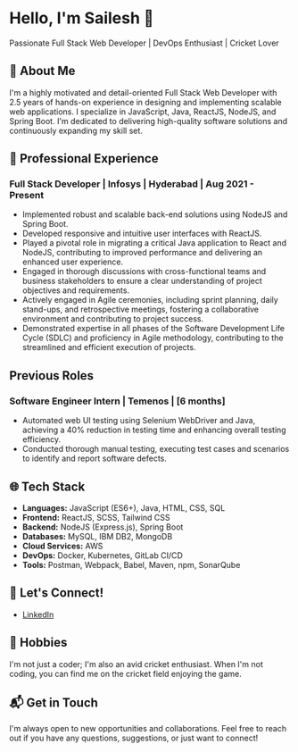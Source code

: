 # Hello, I'm Sailesh 👋

Passionate Full Stack Web Developer | DevOps Enthusiast | Cricket Lover

## 🚀 About Me

I'm a highly motivated and detail-oriented Full Stack Web Developer with 2.5 years of hands-on experience in designing and implementing scalable web applications. I specialize in JavaScript, Java, ReactJS, NodeJS, and Spring Boot. I'm dedicated to delivering high-quality software solutions and continuously expanding my skill set.

## 💼 Professional Experience

### Full Stack Developer | Infosys | Hyderabad | Aug 2021 - Present

- Implemented robust and scalable back-end solutions using NodeJS and Spring Boot.
- Developed responsive and intuitive user interfaces with ReactJS.
- Played a pivotal role in migrating a critical Java application to React and NodeJS, contributing to improved performance and delivering an enhanced user experience.
- Engaged in thorough discussions with cross-functional teams and business stakeholders to ensure a clear understanding of project objectives and requirements.
- Actively engaged in Agile ceremonies, including sprint planning, daily stand-ups, and retrospective meetings, fostering a collaborative environment and contributing to project success.
- Demonstrated expertise in all phases of the Software Development Life Cycle (SDLC) and proficiency in Agile methodology, contributing to the streamlined and efficient execution of projects.

## Previous Roles

### Software Engineer Intern | Temenos | [6 months]

- Automated web UI testing using Selenium WebDriver and Java, achieving a 40% reduction in testing time and enhancing overall testing efficiency.
- Conducted thorough manual testing, executing test cases and scenarios to identify and report software defects.


## 🌐 Tech Stack

- **Languages:** JavaScript (ES6+), Java, HTML, CSS, SQL
- **Frontend:** ReactJS, SCSS, Tailwind CSS
- **Backend:** NodeJS (Express.js), Spring Boot
- **Databases:** MySQL, IBM DB2, MongoDB
- **Cloud Services:** AWS
- **DevOps:** Docker, Kubernetes, GitLab CI/CD
- **Tools:** Postman, Webpack, Babel, Maven, npm, SonarQube

## 🤝 Let's Connect!

- [LinkedIn](https://www.linkedin.com/in/sailesh-chakka-68a4a9185/)

## 🏏 Hobbies

I'm not just a coder; I'm also an avid cricket enthusiast. When I'm not coding, you can find me on the cricket field enjoying the game.

## 📬 Get in Touch

I'm always open to new opportunities and collaborations. Feel free to reach out if you have any questions, suggestions, or just want to connect!
